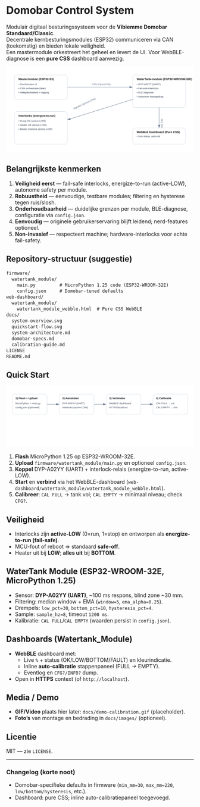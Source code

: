 # Domobar Control System

Modulair digitaal besturingssysteem voor de **Vibiemme Domobar Standaard/Classic**.  
Decentrale kernbesturingsmodules (ESP32) communiceren via CAN (toekomstig) en bieden lokale veiligheid.  
Een mastermodule orkestreert het geheel en levert de UI. Voor WebBLE-diagnose is een **pure CSS** dashboard aanwezig.

![Systeemoverzicht](docs/system-overview.svg)

## Belangrijkste kenmerken
1. **Veiligheid eerst** — fail-safe interlocks, energize-to-run (active-LOW), autonome safety per module.
2. **Robuustheid** — eenvoudige, testbare modules; filtering en hysterese tegen ruis/slosh.
3. **Onderhoudbaarheid** — duidelijke grenzen per module, BLE-diagnose, configuratie via `config.json`.
4. **Eenvoudig** — originele gebruikerservaring blijft leidend; nerd-features optioneel.
5. **Non-invasief** — respecteert machine; hardware-interlocks voor echte fail-safety.

## Repository-structuur (suggestie)
```
firmware/
  watertank_module/
    main.py         # MicroPython 1.25 code (ESP32-WROOM-32E)
    config.json     # Domobar-tuned defaults
web-dashboard/
  watertank_module/
    watertank_module_webble.html  # Pure CSS WebBLE
docs/
  system-overview.svg
  quickstart-flow.svg
  system-architecture.md
  domobar-specs.md
  calibration-guide.md
LICENSE
README.md
```

## Quick Start
![Quick Start](docs/quickstart-flow.svg)

1. **Flash** MicroPython 1.25 op ESP32-WROOM-32E.
2. **Upload** `firmware/watertank_module/main.py` en optioneel `config.json`.
3. **Koppel** DYP-A02YY (UART) + interlock-relais (energize-to-run, active-LOW).
4. **Start** en **verbind** via het WebBLE-dashboard (`web-dashboard/watertank_module/watertank_module_webble.html`).
5. **Calibreer**: `CAL FULL` → tank vol; `CAL EMPTY` → minimaal niveau; check `CFG?`.

## Veiligheid
- Interlocks zijn **active-LOW** (0=run, 1=stop) en ontworpen als **energize-to-run (fail-safe)**.
- MCU-fout of reboot ⇒ standaard **safe-off**.
- Heater uit bij **LOW**; **alles uit** bij **BOTTOM**.

## WaterTank Module (ESP32-WROOM-32E, MicroPython 1.25)
- Sensor: **DYP-A02YY (UART)**, ~100 ms respons, blind zone ~30 mm.
- Filtering: median window + EMA (`window=5`, `ema_alpha=0.25`).
- Drempels: `low_pct=30`, `bottom_pct=10`, `hysteresis_pct=4`.
- Sample: `sample_hz=8`, timeout `1200 ms`.
- Kalibratie: `CAL FULL`/`CAL EMPTY` (waarden persist in `config.json`).

## Dashboards (Watertank_Module)
- **WebBLE** dashboard met:
  - Live `%` + status (OK/LOW/BOTTOM/FAULT) en kleurindicatie.
  - Inline **auto-calibratie** stappenpaneel (FULL → EMPTY).
  - Eventlog en `CFG?/INFO?` dump.
- Open in **HTTPS** context (of `http://localhost`).

## Media / Demo
- **GIF/Video** plaats hier later: `docs/demo-calibration.gif` (placeholder).
- **Foto’s** van montage en bedrading in `docs/images/` (optioneel).

## Licentie
MIT — zie `LICENSE`.

---

### Changelog (korte noot)
- Domobar-specifieke defaults in firmware (`min_mm=30`, `max_mm=220`, `low/bottom/hysteresis`, etc.).
- Dashboard: pure CSS; inline auto-calibratiepaneel toegevoegd.
